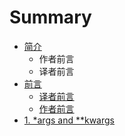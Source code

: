 # Summary

* [简介](README.md)
   * 作者前言
   * 译者前言
* [前言](preface.md)
   * [译者前言](translator.md)
   * [作者前言](authur.md)
* [1. *args and **kwargs](chapter1.md)

